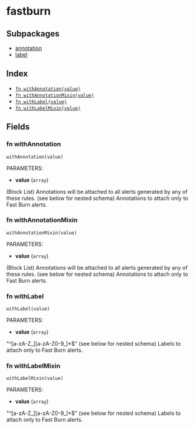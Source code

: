 # fastburn



## Subpackages

* [annotation](annotation.md)
* [label](label.md)

## Index

* [`fn withAnnotation(value)`](#fn-withannotation)
* [`fn withAnnotationMixin(value)`](#fn-withannotationmixin)
* [`fn withLabel(value)`](#fn-withlabel)
* [`fn withLabelMixin(value)`](#fn-withlabelmixin)

## Fields

### fn withAnnotation

```jsonnet
withAnnotation(value)
```

PARAMETERS:

* **value** (`array`)

(Block List) Annotations will be attached to all alerts generated by any of these rules. (see below for nested schema)
Annotations to attach only to Fast Burn alerts.
### fn withAnnotationMixin

```jsonnet
withAnnotationMixin(value)
```

PARAMETERS:

* **value** (`array`)

(Block List) Annotations will be attached to all alerts generated by any of these rules. (see below for nested schema)
Annotations to attach only to Fast Burn alerts.
### fn withLabel

```jsonnet
withLabel(value)
```

PARAMETERS:

* **value** (`array`)

"^[a-zA-Z_][a-zA-Z0-9_]*$" (see below for nested schema)
Labels to attach only to Fast Burn alerts.
### fn withLabelMixin

```jsonnet
withLabelMixin(value)
```

PARAMETERS:

* **value** (`array`)

"^[a-zA-Z_][a-zA-Z0-9_]*$" (see below for nested schema)
Labels to attach only to Fast Burn alerts.